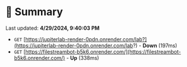 # 📖 Summary
Last updated: **4/29/2024, 9:40:03 PM**

- `GET` [https://jupiterlab-render-0pdn.onrender.com/lab?](https://jupiterlab-render-0pdn.onrender.com/lab?) - **Down** (197ms)
- `GET` [https://filestreambot-b5k6.onrender.com/](https://filestreambot-b5k6.onrender.com/) - **Up** (338ms)
